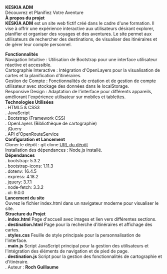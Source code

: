 **KESKIA ADM**<br> Découvrez et Planifiez Votre Aventure<br>
**À propos du projet**<br>
**KESKIA ADM** est un site web fictif créé dans le cadre d'une formation. Il vise à offrir une expérience interactive aux utilisateurs désirant explorer, planifier et organiser des voyages et des aventures. Le site permet aux utilisateurs de rechercher des destinations, de visualiser des itinéraires et de gérer leur compte personnel.<br>

**Fonctionnalités**<br>
Navigation Intuitive : Utilisation de Bootstrap pour une interface utilisateur réactive et accessible.<br>
Cartographie Interactive : Intégration d'OpenLayers pour la visualisation de cartes et la planification d'itinéraires.<br>
Gestion de Compte : Fonctionnalités de création et de gestion de compte utilisateur avec stockage des données dans le localStorage.<br>
Responsive Design : Adaptation de l'interface pour différents appareils, améliorant l'expérience utilisateur sur mobiles et tablettes.<br>
**Technologies Utilisées**<br>
.   HTML5 & CSS3<br>
.   JavaScript<br>
.   Bootstrap (Framework CSS)<br>
.   OpenLayers (Bibliothèque de cartographie)<br>
.   jQuery<br>
.   API d'OpenRouteService<br>
**Configuration et Lancement**<br>
Cloner le dépôt : git clone [URL du dépôt](https://github.com/gus0660/KESKIA-ADM.git)<br>
Installation des dépendances : Node.js installé.<br>
**Dépendances**<br>
.   bootstrap: 5.3.2<br>
.   bootstrap-icons: 1.11.3<br>
.   dotenv: 16.4.5<br>
.   express: 4.18.2<br>
.   jquery: 3.7.1<br>
.   node-fetch: 3.3.2<br>
.   ol: 9.0.0<br>
**Lancement du site**<br>Ouvrez le fichier index.html dans un navigateur moderne pour visualiser le site.<br>
**Structure du Projet**<br>
.   **index.html** Page d'accueil avec images et lien vers différentes sections.<br>
.   **destination.html** Page pour la recherche d'itinéraires et affichage des cartes.<br>
.   **styles.css** Feuille de style principale pour la personnalisation de l'interface.<br>
.   **main.js** Script JavaScript principal pour la gestion des utilisateurs et l'intégration des éléments de navigation et de pied de page.<br>
.   **destination.js** Script pour la gestion des fonctionnalités de cartographie et d'itinéraire.<br>
.   Auteur : 
**Roch Guillaume**






